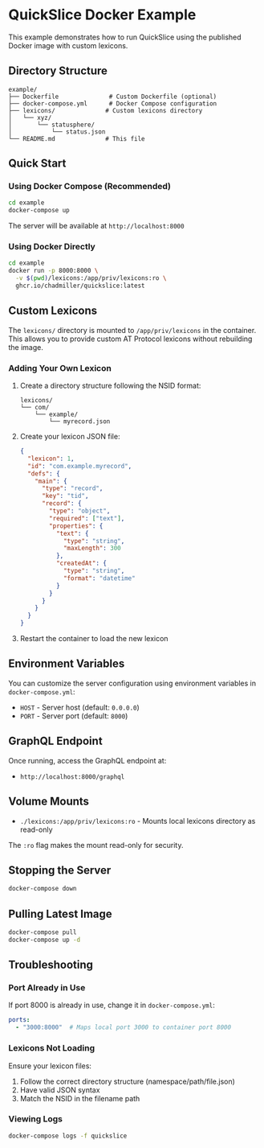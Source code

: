 # QuickSlice Docker Example

This example demonstrates how to run QuickSlice using the published Docker image with custom lexicons.

## Directory Structure

```
example/
├── Dockerfile              # Custom Dockerfile (optional)
├── docker-compose.yml      # Docker Compose configuration
├── lexicons/              # Custom lexicons directory
│   └── xyz/
│       └── statusphere/
│           └── status.json
└── README.md              # This file
```

## Quick Start

### Using Docker Compose (Recommended)

```bash
cd example
docker-compose up
```

The server will be available at `http://localhost:8000`

### Using Docker Directly

```bash
cd example
docker run -p 8000:8000 \
  -v $(pwd)/lexicons:/app/priv/lexicons:ro \
  ghcr.io/chadmiller/quickslice:latest
```

## Custom Lexicons

The `lexicons/` directory is mounted to `/app/priv/lexicons` in the container. This allows you to provide custom AT Protocol lexicons without rebuilding the image.

### Adding Your Own Lexicon

1. Create a directory structure following the NSID format:
   ```
   lexicons/
   └── com/
       └── example/
           └── myrecord.json
   ```

2. Create your lexicon JSON file:
   ```json
   {
     "lexicon": 1,
     "id": "com.example.myrecord",
     "defs": {
       "main": {
         "type": "record",
         "key": "tid",
         "record": {
           "type": "object",
           "required": ["text"],
           "properties": {
             "text": {
               "type": "string",
               "maxLength": 300
             },
             "createdAt": {
               "type": "string",
               "format": "datetime"
             }
           }
         }
       }
     }
   }
   ```

3. Restart the container to load the new lexicon

## Environment Variables

You can customize the server configuration using environment variables in `docker-compose.yml`:

- `HOST` - Server host (default: `0.0.0.0`)
- `PORT` - Server port (default: `8000`)

## GraphQL Endpoint

Once running, access the GraphQL endpoint at:
- `http://localhost:8000/graphql`

## Volume Mounts

- `./lexicons:/app/priv/lexicons:ro` - Mounts local lexicons directory as read-only

The `:ro` flag makes the mount read-only for security.

## Stopping the Server

```bash
docker-compose down
```

## Pulling Latest Image

```bash
docker-compose pull
docker-compose up -d
```

## Troubleshooting

### Port Already in Use

If port 8000 is already in use, change it in `docker-compose.yml`:

```yaml
ports:
  - "3000:8000"  # Maps local port 3000 to container port 8000
```

### Lexicons Not Loading

Ensure your lexicon files:
1. Follow the correct directory structure (namespace/path/file.json)
2. Have valid JSON syntax
3. Match the NSID in the filename path

### Viewing Logs

```bash
docker-compose logs -f quickslice
```
